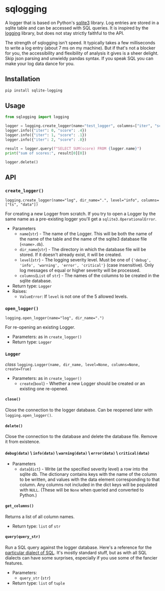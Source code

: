 # sqlogging

A logger that is based on Python's
[sqlite3](https://docs.python.org/3/library/sqlite3.html)
library. Log entries are stored in a sqlite table and can be accessed
with SQL queries.
It is inspired by the [logging](https://docs.python.org/3/library/logging.html)
library, but does not stay strictly faithful to the API. 

The strength of sqlogging isn't speed. It typically takes a few milliseconds
to write a log entry (about 7 ms on my machine).
But if that's not a blocker for you, the accessibility and flexibility of analysis
it gives is a sheer delight. Skip json parsing and unwieldy pandas syntax.
If you speak SQL you can make your log data dance for you.

## Installation

```bash
pip install sqlite-logging
```

## Usage

```python
from sqlogging import logging

logger = logging.create_logger(name="test_logger", columns=["iter", "score"])
logger.info({"iter": 0, "score": .4})
logger.info({"iter": 1, "score": .1})
logger.info({"iter": 2, "score": .8})

result = logger.query(f"SELECT SUM(score) FROM {logger.name}")
print("sum of scores:", result[0][0])

logger.delete()
```

## API

### `create_logger()`
`logging.create_logger(name="log", dir_name=".", level="info", columns=["ts", "data"])`

For creating a new Logger from scratch. If you try to open a Logger by the same name
as a pre-existing logger you'll get a `sqlite3.OperationalError`.

* Parameters
  * `name`(`str`) - The name of the Logger. This will be both the name of the
  name of the table and the name of the sqlite3 database file (`<name>.db`).
  * `dir_name`(`str`) - The directory in which the database file will be stored.
  If it doesn't already exist, it will be created.
  * `level`(`str`) - The logging severity level.
  Must be one of `{'debug', 'info', 'warning', 'error', 'critical'}` (case insensitive).
  Only log messages of equal or higher severity will be processed.
  * `columns`(`List` of `str`) - The names of the columns to be created in the
  sqlite database.
* Return type: `Logger`
* Raises:
  * `ValueError`: If `level` is not one of the 5 allowed levels.

### `open_logger()`
`logging.open_logger(name="log", dir_name=".")`

For re-opening an existing Logger.

* Parameters: as in `create_logger()`
* Return type: `Logger`

### `Logger`
*class* `logging.Logger(name, dir_name, level=None, columns=None, create=True)`
* Parameters: as in `create_logger()`
  * `create`(`bool`) - Whether a new Logger should be created or an existing
  one re-opened.

#### `close()`
Close the connection to the logger database. Can be reopened later with
`logging.open_logger()`.

#### `delete()`
Close the connection to the database and delete the database file.
Remove it from existence. 

#### `debug(data)` \\ `info(data)` \\ `warning(data)` \\ `error(data)` \\ `critical(data)`

* Parameters
  * `data`(`dict`) - Write (at the specified severity level) a row into the sqlite db.
  The dictionary contains keys with the name of the column to be written, and
  values with the data element corresponding to that column.
  Any columns not included
  in the dict keys will be populated with `NULL`. (These will be `None` when
  queried and converted to Python.)

#### `get_columns()`
Returns a list of all column names.
* Return type: `list` of `str`

#### `query(query_str)`
Run a SQL query against the logger database. Here's a reference for the
[particular dialect of SQL](https://www.sqlite.org/lang.html). It's
mostly standard stuff, but as with all SQL dialects can have some surprises,
especially if you use some of the fancier features.
* Parameters:
  * `query_str` (`str`)
* Return type: `list` of `tuple`
